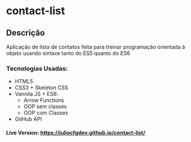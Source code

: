 # contact-list
## Descrição
Aplicação de lista de contatos feita para treinar programação orientada à objeto usando sintáxe tanto do ES5 quanto do ES6
### Tecnologias Usadas:
* HTML5
* CSS3 + Skeleton CSS
* Vannila JS + ES6:
  * Arrow Functions
  * OOP sem classes
  * OOP com Classes
* GitHub API
#### Live Version: https://juliocfgdev.github.io/contact-list/
